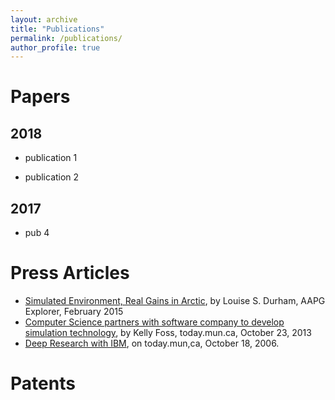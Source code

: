 ```yaml
---
layout: archive
title: "Publications"
permalink: /publications/
author_profile: true
---
```


# Papers

## 2018

- publication 1

- publication 2


## 2017

- pub 4


# Press Articles

- [Simulated Environment, Real Gains in Arctic](https://explorer.aapg.org/story?articleid=15833), by Louise S. Durham, AAPG Explorer, February 2015
- [Computer Science partners with software company to develop simulation technology](http://www.today.mun.ca/news.php?id=8632), by Kelly Foss, today.mun.ca, October 23, 2013
- [Deep Research with IBM](http://www.mun.ca/2006report/muntoday/1511.php), on today.mun,ca, October 18, 2006.


# Patents

